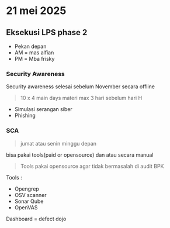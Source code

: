 # 21 mei 2025

## Eksekusi LPS phase 2

- Pekan depan 
- AM = mas alfian
- PM = Mba frisky


### Security Awareness

Security awareness selesai sebelum November secara offline 

> 10 x 4 main days
> materi max 3 hari sebelum hari H

- Simulasi serangan siber
- Phishing


### SCA

>jumat atau senin minggu depan

bisa pakai tools(paid or opensource) dan atau secara manual


> Tools pakai opensource agar tidak bermasalah di audit BPK

Tools :
- Opengrep
- OSV scanner
- Sonar Qube
- OpenVAS

Dashboard = defect dojo

